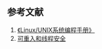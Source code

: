 ## 




## 参考文献
1. [《Linux/UNIX系统编程手册》](https://book.douban.com/subject/25809330/)
2. [可重入和线程安全](https://www.cnblogs.com/lenomirei/p/5666154.html)
